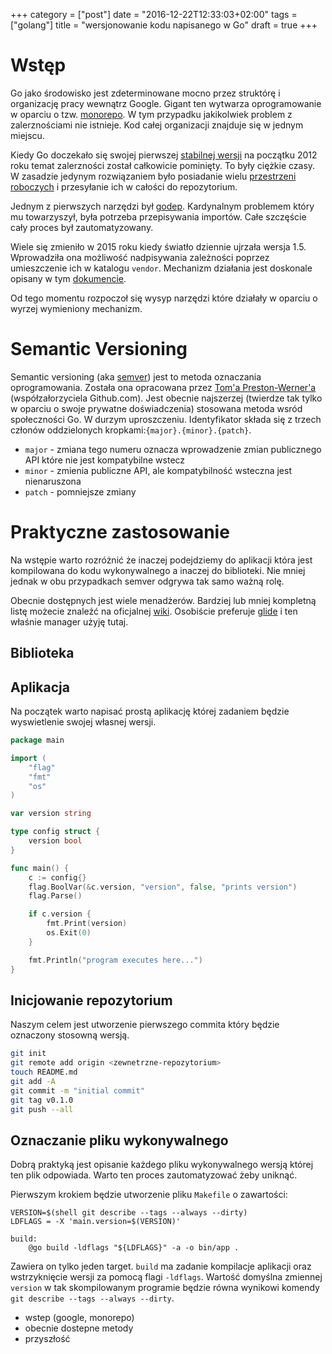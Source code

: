 +++
category = ["post"]
date = "2016-12-22T12:33:03+02:00"
tags = ["golang"]
title = "wersjonowanie kodu napisanego w Go"
draft = true
+++

# Wstęp

Go jako środowisko jest zdeterminowane mocno przez struktórę i organizację pracy wewnątrz Google. 
Gigant ten wytwarza oprogramowanie w oparciu o tzw. [monorepo](http://danluu.com/monorepo/). 
W tym przypadku jakikolwiek problem z zalerznościami nie istnieje. 
Kod całej organizacji znajduje się w jednym miejscu. 

Kiedy Go doczekało się swojej pierwszej [stabilnej wersji](https://blog.golang.org/go-version-1-is-released) na początku 2012 roku temat zalerzności został całkowicie pominięty.
To były ciężkie czasy. 
W zasadzie jedynym rozwiązaniem było posiadanie wielu [przestrzeni roboczych](https://golang.org/doc/code.html#Workspaces) i przesyłanie ich w całości do repozytorium.

Jednym z pierwszych narzędzi był [godep](https://github.com/tools/godep). 
Kardynalnym problemem który mu towarzyszył, była potrzeba przepisywania importów. 
Całe szczęście cały proces był zautomatyzowany.

Wiele się zmieniło w 2015 roku kiedy światło dziennie ujrzała wersja 1.5.
Wprowadziła ona możliwość nadpisywania zależności poprzez umieszczenie ich w katalogu `vendor`. 
Mechanizm działania jest doskonale opisany w tym [dokumencie](https://docs.google.com/document/d/1Bz5-UB7g2uPBdOx-rw5t9MxJwkfpx90cqG9AFL0JAYo/view).

Od tego momentu rozpoczoł się wysyp narzędzi które działały w oparciu o wyrzej wymieniony mechanizm.


# Semantic Versioning

Semantic versioning (aka [semver](http://semver.org)) jest to metoda oznaczania oprogramowania. 
Została ona opracowana przez [Tom'a Preston-Werner'a](http://tom.preston-werner.com) (współzałorzyciela Github.com).
Jest obecnie najszerzej (twierdze tak tylko w oparciu o swoje prywatne doświadczenia) stosowana metoda wsród społeczności Go. 
W durzym uproszczeniu. 
Identyfikator składa się z trzech członów oddzielonych kropkami:`{major}.{minor}.{patch}`.

* `major` - zmiana tego numeru oznacza wprowadzenie zmian publicznego API które nie jest kompatybilne wstecz
* `minor` - zmienia publiczne API, ale kompatybilność wsteczna jest nienaruszona
* `patch` - pomniejsze zmiany

# Praktyczne zastosowanie

Na wstępie warto rozróżnić że inaczej podejdziemy do aplikacji która jest kompilowana do kodu wykonywalnego a inaczej do biblioteki.
Nie mniej jednak w obu przypadkach semver odgrywa tak samo ważną rolę.


Obecnie dostępnych jest wiele menadżerów. 
Bardziej lub mniej kompletną listę możecie znaleźć na oficjalnej [wiki](https://github.com/golang/go/wiki/PackageManagementTools).
Osobiście preferuje [glide](glide.sh) i ten właśnie manager użyję tutaj.

## Biblioteka


## Aplikacja

Na początek warto napisać prostą aplikację której zadaniem będzie wyswietlenie swojej własnej wersji.
```go
package main

import (
	"flag"
	"fmt"
	"os"
)

var version string

type config struct {
	version bool
}

func main() {
	c := config{}
	flag.BoolVar(&c.version, "version", false, "prints version")
	flag.Parse()

	if c.version {
		fmt.Print(version)
		os.Exit(0)
	}

	fmt.Println("program executes here...")
}
```

## Inicjowanie repozytorium

Naszym celem jest utworzenie pierwszego commita który będzie oznaczony stosowną wersją.

```bash
git init
git remote add origin <zewnetrzne-repozytorium>
touch README.md
git add -A
git commit -m "initial commit"
git tag v0.1.0
git push --all
```

## Oznaczanie pliku wykonywalnego

Dobrą praktyką jest opisanie każdego pliku wykonywalnego wersją której ten plik odpowiada.
Warto ten proces zautomatyzować żeby uniknąć.

Pierwszym krokiem będzie utworzenie pliku `Makefile` o zawartości:
```
VERSION=$(shell git describe --tags --always --dirty)
LDFLAGS = -X 'main.version=$(VERSION)'

build:
	@go build -ldflags "${LDFLAGS}" -a -o bin/app .
```

Zawiera on tylko jeden target. `build` ma zadanie kompilacje aplikacji oraz wstrzyknięcie wersji za pomocą flagi `-ldflags`.
Wartość domyślna zmiennej `version` w tak skompilowanym programie będzie równa wynikowi komendy `git describe --tags --always --dirty`.



* wstep (google, monorepo)
* obecnie dostepne metody
* przyszłość
